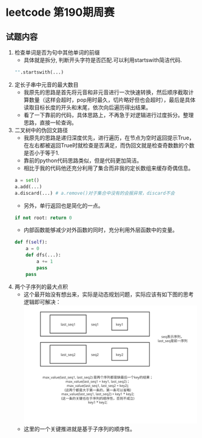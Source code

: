 # leetcode 第190期周赛
## 试题内容
1. 检查单词是否为句中其他单词的前缀
    - 具体就是拆分, 判断开头字符是否匹配.可以利用startswith简洁代码.
    ```python
   "".startswith(...)
    ```
2. 定长子串中元音的最大数目
    - 我原先的思路是首先将元音和非元音进行一次快速转换，然后顺序截取计算数量（这样会超时，pop用时最久，切片略好但也会超时），最后是具体读取目标长度的开头和末尾，依次向后遍历得出结果。
    - 看了一下靠前的代码，具体思路上，不再急于对逻辑进行过度拆分。整理思路，直接一轮查询。
3. 二叉树中的伪回文路径
    - 我原先的思路是递归深度优先，进行遍历，在节点为空时返回提示True，在左右都被返回True时就检查是否满足，而伪回文就是检查奇数数的个数是否小于等于1.
    - 靠前的python代码思路类似，但是代码更加简洁。
    + 相比于我的代码他还充分利用了集合而非我的定长数组来缓存奇偶信息。
    ```python
   a = set()
   a.add(...)
   a.discard(...) # a.remove()对于集合中没有的会报异常，discard不会
    ```
    + 另外，单行返回也是简化的一点。
    ```python
    if not root: return 0
    ```  
    - 内部函数能够减少对外函数的同时，充分利用外层函数中的变量。
    ```python
    def f(self):
        a = 0
        def dfs(...):
            a += 1
            pass
        pass
    ```
4. 两个子序列的最大点积
    - 这个最开始没有想出来，实际是动态规划问题，实际应该有如下图的思考逻辑即可解决：
    ![image-0](https://github.com/LNZ001/Analysis-of-algorithm-exercises/blob/master/leetcode_weekly_competition/190/images/4题序列分析-动态规划.svg)
    - 这里的一个关键推进就是基于子序列的顺序性。